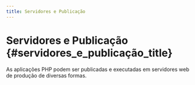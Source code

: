 ```yaml
---
title: Servidores e Publicação
---
```


# Servidores e Publicação {#servidores_e_publicação_title}

As aplicações PHP podem ser publicadas e executadas em servidores web de produção de diversas formas.
